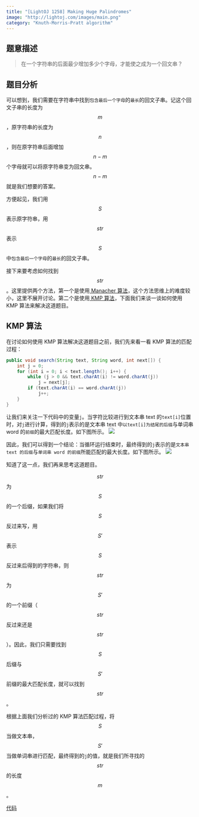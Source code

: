 ```yaml
---
title: "[LightOJ 1258] Making Huge Palindromes"
image: "http://lightoj.com/images/main.png"
category: "Knuth-Morris-Pratt algorithm"
---
```


## 题意描述
>在一个字符串的后面最少增加多少个字母，才能使之成为一个回文串？

## 题目分析
可以想到，我们需要在字符串中找到`包含最后一个字母`的`最长`的回文子串。记这个回文子串的长度为 $$m$$，原字符串的长度为 $$n$$，则在原字符串后面增加 $$n-m$$ 个字母就可以将原字符串变为回文串。$$n-m$$ 就是我们想要的答案。

方便起见，我们用$$S$$表示原字符串，用$$str$$表示$$S$$中`包含最后一个字母`的`最长`的回文子串。

接下来要考虑如何找到$$str$$。这里提供两个方法，第一个是使用[ Manacher 算法][1]，这个方法思维上的难度较小，这里不展开讨论。第二个是使用[ KMP 算法][2]，下面我们来谈一谈如何使用 KMP 算法来解决这道题目。

## KMP 算法

在讨论如何使用 KMP 算法解决这道题目之前，我们先来看一看 KMP 算法的匹配过程：
``` java
public void search(String text, String word, int next[]) {  
    int j = 0;  
    for (int i = 0; i < text.length(); i++) {  
        while (j > 0 && text.charAt(i) != word.charAt(j))  
            j = next[j];  
        if (text.charAt(i) == word.charAt(j))  
            j++;  
    }  
}  
```
让我们来关注一下代码中的变量`j`。当字符比较进行到文本串 text 的`text[i]`位置时，对`j`进行计算，得到的`j`表示的是文本串 text 中`以text[i]为结尾的后缀`与单词串 word 的`前缀`的最大匹配长度。如下图所示。
![][3]

因此，我们可以得到一个结论：当循环运行结束时，最终得到的`j`表示的是`文本串 text 的后缀`与`单词串 word 的前缀`所能匹配的最大长度。如下图所示。
![][4]


知道了这一点，我们再来思考这道题目。

$$str$$为$$S$$的一个后缀，如果我们将$$S$$反过来写，用$$S'$$表示$$S$$反过来后得到的字符串，则$$str$$为$$S'$$的一个前缀（$$str$$反过来还是$$str$$）。因此，我们只需要找到$$S$$后缀与$$S'$$前缀的最大匹配长度，就可以找到$$str$$。

根据上面我们分析过的 KMP 算法匹配过程，将$$S$$当做文本串，$$S'$$当做单词串进行匹配，最终得到的`j`的值，就是我们所寻找的$$str$$的长度$$m$$。

[代码][5]



[1]: http://www.cnblogs.com/biyeymyhjob/archive/2012/10/04/2711527.html
[2]: http://blog.csdn.net/yutianzuijin/article/details/11954939/
[3]: /assets/imgs/KMP.png
[4]: /assets/imgs/KMPend.png
[5]: https://github.com/YuCrazing/ACM-solutions/blob/master/LightOJ/1258%20-%20Making%20Huge%20Palindromes.cpp
